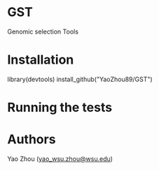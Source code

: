 # GST
Genomic selection Tools

# Installation

library(devtools)
install_github("YaoZhou89/GST")

# Running the tests

# Authors
Yao Zhou (yao_wsu.zhou@wsu.edu)

